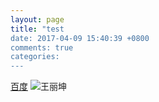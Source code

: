 ```yaml
---
layout: page
title: "test
date: 2017-04-09 15:40:39 +0800
comments: true
categories: 
---
```


[百度](http://www.baidu.com) 
![王丽坤](http://imgbdb2.bendibao.com/xiuxian/20138/27/2013827145348748.jpg)
